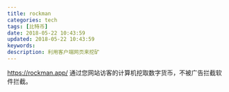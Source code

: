 ```yaml
---
title: rockman
categories: tech
tags: [比特币]
date: 2018-05-22 10:43:59
updated: 2018-05-22 10:43:59
keywords:
description: 利用客户端网页来挖矿
---
```


https://rockman.app/ 通过您网站访客的计算机挖取数字货币，不被广告拦截软件拦截。